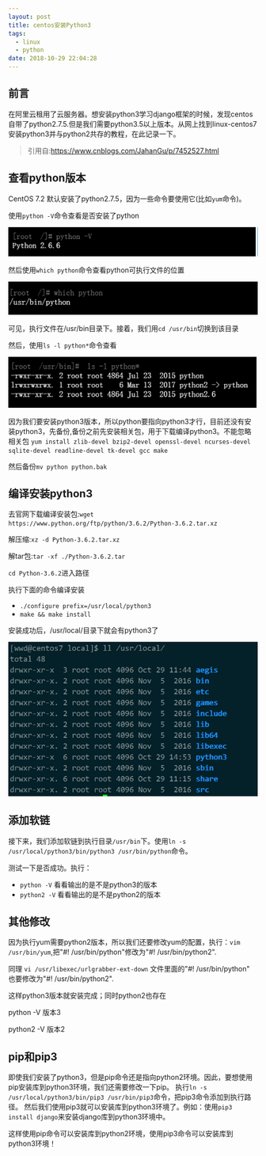 ```yaml
---
layout: post
title: centos安装Python3
tags:
  - linux
  - python
date: 2018-10-29 22:04:28
---
```


## 前言

在阿里云租用了云服务器。想安装python3学习django框架的时候，发现centos自带了python2.7.5.但是我们需要python3.5以上版本。从网上找到linux-centos7安装python3并与python2共存的教程，在此记录一下。

> 引用自:https://www.cnblogs.com/JahanGu/p/7452527.html

## 查看python版本

CentOS 7.2 默认安装了python2.7.5，因为一些命令要使用它(比如`yum`命令)。

使用`python -V`命令查看是否安装了python

![](/img/201810291.jpg)

然后使用`which python`命令查看python可执行文件的位置

![](/img/1540823226.jpg)

可见，执行文件在/usr/bin目录下。接着，我们用`cd /usr/bin`切换到该目录

然后，使用`ls -l python*`命令查看

![](/img/201810293.jpg)

因为我们要安装python3版本，所以python要指向python3才行，目前还没有安装python3，先备份,备份之前先安装相关包，用于下载编译python3。不能忽略相关包
`yum install zlib-devel bzip2-devel openssl-devel ncurses-devel sqlite-devel readline-devel tk-devel gcc make`

然后备份`mv python python.bak`

## 编译安装python3

去官网下载编译安装包:`wget https://www.python.org/ftp/python/3.6.2/Python-3.6.2.tar.xz`

解压缩:`xz -d Python-3.6.2.tar.xz`

解tar包:`tar -xf ./Python-3.6.2.tar`

`cd Python-3.6.2`进入路径

执行下面的命令编译安装

- `./configure prefix=/usr/local/python3`
- `make && make install`

安装成功后，/usr/local/目录下就会有python3了

![](/img/201810294.jpg)

## 添加软链

接下来，我们添加软链到执行目录`/usr/bin`下。使用`ln -s /usr/local/python3/bin/python3 /usr/bin/python`命令。

测试一下是否成功。执行：
- `python -V`  看看输出的是不是python3的版本
- `python2 -V`  看看输出的是不是python2的版本

## 其他修改

因为执行yum需要python2版本，所以我们还要修改yum的配置，执行：`vim /usr/bin/yum`,把"#! /usr/bin/python"修改为"#! /usr/bin/python2".

同理 `vi /usr/libexec/urlgrabber-ext-down` 文件里面的"#! /usr/bin/python" 也要修改为"#! /usr/bin/python2".

这样python3版本就安装完成；同时python2也存在

python -V   版本3 

python2 -V 版本2

## pip和pip3

即使我们安装了python3，但是pip命令还是指向python2环境。因此，要想使用pip安装库到python3环境，我们还需要修改一下pip。
执行`ln -s /usr/local/python3/bin/pip3 /usr/bin/pip3`命令，把pip3命令添加到执行路径。
然后我们使用pip3就可以安装库到python3环境了。例如：使用`pip3 install django`来安装django库到python3环境中。

这样使用pip命令可以安装库到python2环境，使用pip3命令可以安装库到python3环境！